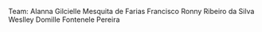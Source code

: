 Team: 
Alanna Gilcielle Mesquita de Farias
Francisco Ronny Ribeiro da Silva
Weslley Domille Fontenele Pereira
